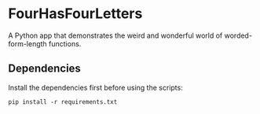 # FourHasFourLetters
A Python app that demonstrates the weird and wonderful world of worded-form-length functions.

## Dependencies
Install the dependencies first before using the scripts:
```
pip install -r requirements.txt
```

